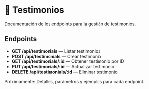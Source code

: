 # 💬 Testimonios

Documentación de los endpoints para la gestión de testimonios.

## Endpoints

- **GET /api/testimonials** — Listar testimonios
- **POST /api/testimonials** — Crear testimonio
- **GET /api/testimonials/:id** — Obtener testimonio por ID
- **PUT /api/testimonials/:id** — Actualizar testimonio
- **DELETE /api/testimonials/:id** — Eliminar testimonio

Próximamente: Detalles, parámetros y ejemplos para cada endpoint. 